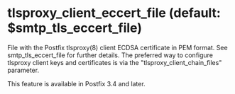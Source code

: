 # tlsproxy_client_eccert_file (default: $smtp_tls_eccert_file)
 File with the Postfix tlsproxy(8) client ECDSA certificate in PEM
format. See smtp\_tls\_eccert\_file for further details. The preferred way
to configure tlsproxy client keys and certificates is via the
"tlsproxy\_client\_chain\_files" parameter. 


 This feature is available in Postfix 3.4 and later. 



